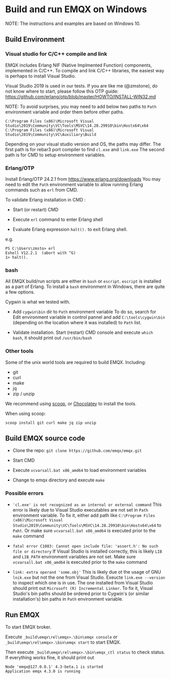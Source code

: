 # Build and run EMQX on Windows

NOTE: The instructions and examples are based on Windows 10.

## Build Environment

### Visual studio for C/C++ compile and link

EMQX includes Erlang NIF (Native Implmented Function) components, implemented
in C/C++. To compile and link C/C++ libraries, the easiest way is perhaps to
install Visual Studio.

Visual Studio 2019 is used in our tests.
If you are like me (@zmstone), do not know where to start,
please follow this OTP guide:
https://github.com/erlang/otp/blob/master/HOWTO/INSTALL-WIN32.md

NOTE: To avoid surprises, you may need to add below two paths to `Path` environment variable
and order them before other paths.

```
C:\Program Files (x86)\Microsoft Visual Studio\2019\Community\VC\Tools\MSVC\14.28.29910\bin\Hostx64\x64
C:\Program Files (x86)\Microsoft Visual Studio\2019\Community\VC\Auxiliary\Build
```

Depending on your visual studio version and OS, the paths may differ.
The first path is for rebar3 port compiler to find `cl.exe` and `link.exe`
The second path is for CMD to setup environment variables.

### Erlang/OTP

Install Erlang/OTP 24.2.1 from https://www.erlang.org/downloads
You may need to edit the `Path` environment variable to allow running
Erlang commands such as `erl` from CMD.

To validate Erlang installation in CMD :

* Start (or restart) CMD

* Execute `erl` command to enter Erlang shell

* Evaluate Erlang expression `halt().` to exit Erlang shell.

e.g.

```
PS C:\Users\zmsto> erl
Eshell V12.2.1  (abort with ^G)
1> halt().
```

### bash

All EMQX build/run scripts are either in `bash` or `escript`.
`escript` is installed as a part of Erlang. To install a `bash`
environment in Windows, there are quite a few options.

Cygwin is what we tested with.

* Add `cygwin\bin` dir to `Path` environment variable
  To do so, search for Edit environment variable in control pannel and
  add `C:\tools\cygwin\bin` (depending on the location where it was installed)
  to `Path` list.

* Validate installation.
  Start (restart) CMD console and execute `which bash`, it should
  print out `/usr/bin/bash`

### Other tools

Some of the unix world tools are required to build EMQX.  Including:

* git
* curl
* make
* jq
* zip / unzip

We recommend using [scoop](https://scoop.sh/), or [Chocolatey](https://chocolatey.org/install) to install the tools.

When using scoop:

```
scoop install git curl make jq zip unzip
```

## Build EMQX source code

* Clone the repo: `git clone https://github.com/emqx/emqx.git`

* Start CMD

* Execute `vcvarsall.bat x86_amd64` to load environment variables

* Change to emqx directory and execute `make`

### Possible errors

* `'cl.exe' is not recognized as an internal or external command`
  This error is likely due to Visual Studio executables are not set in `Path` environment variable.
  To fix it, either add path like `C:\Program Files (x86)\Microsoft Visual Studio\2019\Community\VC\Tools\MSVC\14.28.29910\bin\Hostx64\x64`
  to `Paht`. Or make sure `vcvarsall.bat x86_amd64` is executed prior to the `make` command

* `fatal error C1083: Cannot open include file: 'assert.h': No such file or directory`
  If Visual Studio is installed correctly, this is likely `LIB` and `LIB_PATH` environment
  variables are not set. Make sure `vcvarsall.bat x86_amd64` is executed prior to the `make` command

* `link: extra operand 'some.obj'`
  This is likely due ot the usage of GNU `lnik.exe` but not the one from Visual Studio.
  Exeucte `link.exe --version` to inspect which one is in use. The one installed from
  Visual Studio should print out `Microsoft (R) Incremental Linker`.
  To fix it, Visual Studio's bin paths should be ordered prior to Cygwin's (or similar installation's)
  bin paths in `Path` environment variable.

## Run EMQX

To start EMQX broker.

Execute `_build\emqx\rel\emqx>.\bin\emqx console` or `_build\emqx\rel\emqx>.\bin\emqx start` to start EMQX.

Then execute `_build\emqx\rel\emqx>.\bin\emqx_ctl status` to check status.
If everything works fine, it should print out

```
Node 'emqx@127.0.0.1' 4.3-beta.1 is started
Application emqx 4.3.0 is running
```
